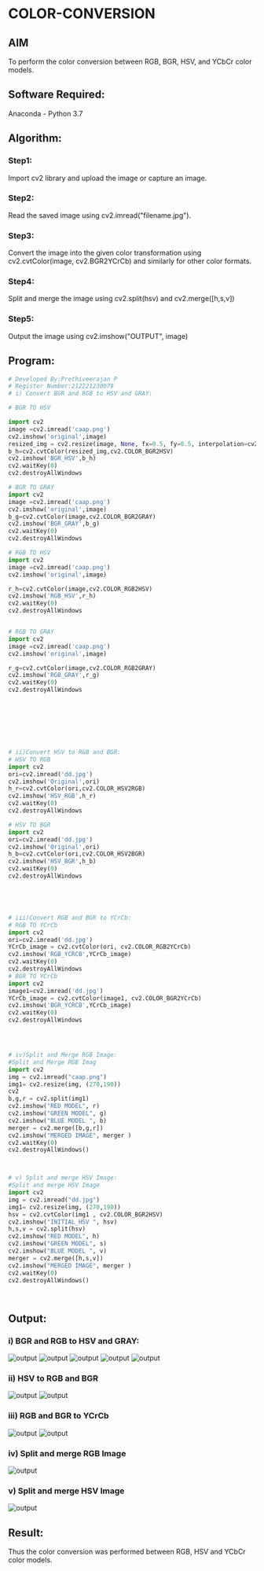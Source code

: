 # COLOR-CONVERSION
## AIM
To perform the color conversion between RGB, BGR, HSV, and YCbCr color models.

## Software Required:
Anaconda - Python 3.7
## Algorithm:
### Step1:
Import cv2 library and upload the image or capture an image.
### Step2:
Read the saved image using cv2.imread("filename.jpg").
### Step3:
Convert the image into the given color transformation using cv2.cvtColor(image, 
cv2.BGR2YCrCb) and similarly for other color formats.
### Step4:
Split and merge the image using cv2.split(hsv) and cv2.merge([h,s,v])
### Step5:
Output the image using cv2.imshow("OUTPUT", image)

## Program:
```python
# Developed By:Prethiveerajan P 
# Register Number:212221230079
# i) Convert BGR and RGB to HSV and GRAY:

# BGR TO HSV

import cv2
image =cv2.imread('caap.png')
cv2.imshow('original',image)
resized_img = cv2.resize(image, None, fx=0.5, fy=0.5, interpolation=cv2.INTER_LINEAR)
b_h=cv2.cvtColor(resized_img,cv2.COLOR_BGR2HSV)
cv2.imshow('BGR_HSV',b_h)
cv2.waitKey(0)
cv2.destroyAllWindows

# BGR TO GRAY
import cv2
image =cv2.imread('caap.png')
cv2.imshow('original',image)
b_g=cv2.cvtColor(image,cv2.COLOR_BGR2GRAY)
cv2.imshow('BGR_GRAY',b_g)
cv2.waitKey(0)
cv2.destroyAllWindows

# RGB TO HSV
import cv2
image =cv2.imread('caap.png')
cv2.imshow('original',image)

r_h=cv2.cvtColor(image,cv2.COLOR_RGB2HSV)
cv2.imshow('RGB_HSV',r_h)
cv2.waitKey(0)
cv2.destroyAllWindows


# RGB TO GRAY
import cv2
image =cv2.imread('caap.png')
cv2.imshow('original',image)

r_g=cv2.cvtColor(image,cv2.COLOR_RGB2GRAY)
cv2.imshow('RGB_GRAY',r_g)
cv2.waitKey(0)
cv2.destroyAllWindows








# ii)Convert HSV to RGB and BGR:
# HSV TO RGB
import cv2
ori=cv2.imread('dd.jpg')
cv2.imshow('Original',ori)
h_r=cv2.cvtColor(ori,cv2.COLOR_HSV2RGB)
cv2.imshow('HSV_RGB',h_r)
cv2.waitKey(0)
cv2.destroyAllWindows

# HSV TO BGR
import cv2
ori=cv2.imread('dd.jpg')
cv2.imshow('Original',ori)
h_b=cv2.cvtColor(ori,cv2.COLOR_HSV2BGR)
cv2.imshow('HSV_BGR',h_b)
cv2.waitKey(0)
cv2.destroyAllWindows





# iii)Convert RGB and BGR to YCrCb:
# RGB TO YCrCb
import cv2
ori=cv2.imread('dd.jpg')
YCrCb_image = cv2.cvtColor(ori, cv2.COLOR_RGB2YCrCb)
cv2.imshow('RGB_YCRCB',YCrCb_image)
cv2.waitKey(0)
cv2.destroyAllWindows
# BGR TO YCrCb
import cv2
image1=cv2.imread('dd.jpg')
YCrCb_image = cv2.cvtColor(image1, cv2.COLOR_BGR2YCrCb)
cv2.imshow('BGR_YCRCB',YCrCb_image)
cv2.waitKey(0)
cv2.destroyAllWindows




# iv)Split and Merge RGB Image:
#Split and Merge RGB Imag
import cv2
img = cv2.imread("caap.png")
img1= cv2.resize(img, (270,190))
cv2
b,g,r = cv2.split(img1)
cv2.imshow("RED MODEL", r)
cv2.imshow("GREEN MODEL", g)
cv2.imshow("BLUE MODEL ", b)
merger = cv2.merge([b,g,r])
cv2.imshow("MERGED IMAGE", merger )
cv2.waitKey(0)
cv2.destroyAllWindows()



# v) Split and merge HSV Image:
#Split and merge HSV Image
import cv2
img = cv2.imread("dd.jpg")
img1= cv2.resize(img, (270,190))
hsv = cv2.cvtColor(img1 , cv2.COLOR_BGR2HSV)
cv2.imshow("INITIAL_HSV ", hsv)
h,s,v = cv2.split(hsv)
cv2.imshow("RED MODEL", h)
cv2.imshow("GREEN MODEL", s)
cv2.imshow("BLUE MODEL ", v)
merger = cv2.merge([h,s,v])
cv2.imshow("MERGED IMAGE", merger )
cv2.waitKey(0)
cv2.destroyAllWindows()




```


## Output:
### i) BGR and RGB to HSV and GRAY:
![output](original.png)
![output](bgr_hsv.png)
![output](gray.png)
![output](rgb.png)
![output](rgb_gray.png)



### ii) HSV to RGB and BGR
![output](twoone.png)
![output](tt.png)

### iii) RGB and BGR to YCrCb
![output](to.png)
![output](ttr.png)


### iv) Split and merge RGB Image
![output](4.png)


### v) Split and merge HSV Image
![output](5.png)



## Result:
Thus the color conversion was performed between RGB, HSV and YCbCr color models.
